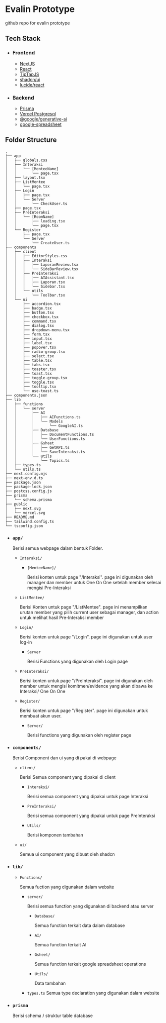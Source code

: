 # Evalin Prototype
github repo for evalin prototype
## Tech Stack
- ### Frontend
  - [NextJS](https://nextjs.org/docs)
  - [React](https://react.dev/learn)
  - [TipTapJS](https://tiptap.dev/docs/editor/introduction)
  - [shadcn/ui](https://ui.shadcn.com/docs)
  - [lucide/react](https://lucide.dev/guide/)
- ### Backend
  - [Prisma](https://www.prisma.io/docs/getting-started)
  - [Vercel Postgresql](https://vercel.com/docs/storage/vercel-postgres)
  - [@google/generative-ai](https://github.com/google-gemini/generative-ai-js#readme)
  - [google-spreadsheet](https://theoephraim.github.io/node-google-spreadsheet/#/)
## Folder Structure
```
.
├── app
│   ├── globals.css
│   ├── Interaksi
│   │   └── [MenteeName]
│   │       └── page.tsx
│   ├── layout.tsx
│   ├── ListMentee
│   │   └── page.tsx
│   ├── Login
│   │   ├── page.tsx
│   │   └── Server
│   │       └── CheckUser.ts
│   ├── page.tsx
│   ├── PreInteraksi
│   │   └── [RoomName]
│   │       ├── loading.tsx
│   │       └── page.tsx
│   └── Register
│       ├── page.tsx
│       └── Server
│           └── CreateUser.ts
├── components
│   ├── client
│   │   ├── EditorStyles.css
│   │   ├── Interaksi
│   │   │   ├── LaporanReview.tsx
│   │   │   └── SideBarReview.tsx
│   │   ├── PreInteraksi
│   │   │   ├── AIAssistant.tsx
│   │   │   ├── Laporan.tsx
│   │   │   └── Sidebar.tsx
│   │   └── utils
│   │       └── Toolbar.tsx
│   └── ui
│       ├── accordion.tsx
│       ├── badge.tsx
│       ├── button.tsx
│       ├── checkbox.tsx
│       ├── command.tsx
│       ├── dialog.tsx
│       ├── dropdown-menu.tsx
│       ├── form.tsx
│       ├── input.tsx
│       ├── label.tsx
│       ├── popover.tsx
│       ├── radio-group.tsx
│       ├── select.tsx
│       ├── table.tsx
│       ├── tabs.tsx
│       ├── toaster.tsx
│       ├── toast.tsx
│       ├── toggle-group.tsx
│       ├── toggle.tsx
│       ├── tooltip.tsx
│       └── use-toast.ts
├── components.json
├── lib
│   ├── functions
│   │   └── server
│   │       ├── AI
│   │       │   ├── AIFunctions.ts
│   │       │   └── Models
│   │       │       └── GoogleAI.ts
│   │       ├── Database
│   │       │   ├── DocumentFunctions.ts
│   │       │   └── UserFunctions.ts
│   │       ├── Gsheet
│   │       │   ├── GetKPI.ts
│   │       │   └── SaveInteraksi.ts
│   │       └── utils
│   │           └── Topics.ts
│   ├── types.ts
│   └── utils.ts
├── next.config.mjs
├── next-env.d.ts
├── package.json
├── package-lock.json
├── postcss.config.js
├── prisma
│   └── schema.prisma
├── public
│   ├── next.svg
│   └── vercel.svg
├── README.md
├── tailwind.config.ts
└── tsconfig.json
```
- ### `app/`
  Berisi semua webpage dalam bentuk Folder.
  - `Interaksi/`    
    - `[MenteeName]/`

      Berisi konten untuk page "/Interaksi". page ini digunakan oleh manager dan member untuk One On One setelah member selesai mengisi Pre-Interaksi


  - `ListMentee/`

    Berisi Konten untuk page "/ListMentee". page ini menampilkan urutan member yang pilih current user sebagai manager, dan action untuk melihat hasil Pre-Interaksi member


  - `Login/`

    Berisi konten untuk page "/Login". page ini digunakan untuk user log-in
    
    - `Server`

      Berisi Functions yang digunakan oleh Login page


  - `PreInteraksi/`

    Berisi konten untuk page "/PreInteraksi". page ini digunakan oleh member untuk mengisi komitmen/evidence yang akan dibawa ke Interaksi/ One On One


  - `Register/`
 
     Berisi konten untuk page "/Register". page ini digunakan untuk membuat akun user.
    - `Server/`

      Berisi functions yang digunakan oleh register page


- ### `components/`

  Berisi Component dan ui yang di pakai di webpage

  - `client/`

    Berisi Semua component yang dipakai di client

    -  `Interaksi/`

        Berisi semua component yang dipakai untuk page Interaksi

    - `PreInteraksi/`
   
      Berisi semua component yang dipakai untuk page PreInteraksi
    - `Utils/`
   
      Berisi komponen tambahan

  - `ui/`

    Semua ui component yang dibuat oleh shadcn

- ### `lib/`
  - `Functions/`
    
    Semua fuction yang digunakan dalam website

    - `server/`
      
      Berisi semua function yang digunakan di backend atau server
      
      - `Database/`
      
        Semua function terkait data dalam database

      - `AI/`

        Semua function terkait AI

      - `Gsheet/`

        Semua function terkait google spreadsheet operations

      - `Utils/`

        Data tambahan

    - `types.ts`
      Semua type declaration yang digunakan dalam website


- ### `prisma`
  Berisi schema / struktur table database


  

        
